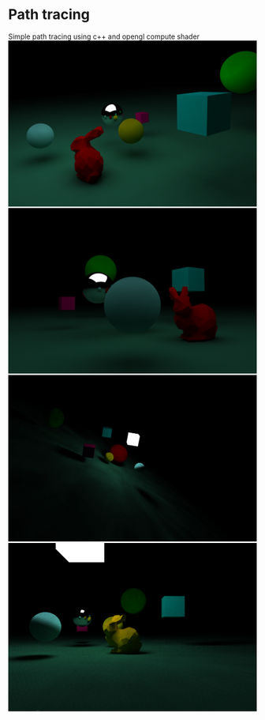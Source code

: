 # Path tracing
Simple path tracing using c++ and opengl compute shader
<img src="examples/Screenshot 2021-11-15 192305.png"/>
<img src="examples/Screenshot 2021-11-15 184931.png"/>
<img src="examples/Screenshot 2021-10-24 215357.png"/>
<img src="examples/Screenshot 2021-10-29 000324.png"/>
